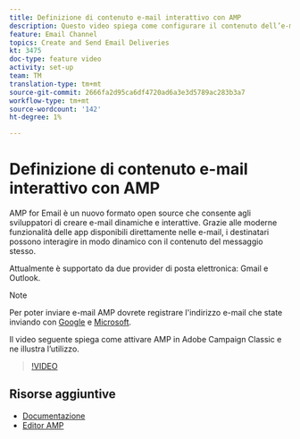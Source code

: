 ```yaml
---
title: Definizione di contenuto e-mail interattivo con AMP
description: Questo video spiega come configurare il contenuto dell’e-mail  Adobe Campaign Classic(ACC) in formato AMP.
feature: Email Channel
topics: Create and Send Email Deliveries
kt: 3475
doc-type: feature video
activity: set-up
team: TM
translation-type: tm+mt
source-git-commit: 2666fa2d95ca6df4720ad6a3e3d5789ac283b3a7
workflow-type: tm+mt
source-wordcount: '142'
ht-degree: 1%

---
```



# Definizione di contenuto e-mail interattivo con AMP

AMP for Email è un nuovo formato open source che consente agli sviluppatori di creare e-mail dinamiche e interattive. Grazie alle moderne funzionalità delle app disponibili direttamente nelle e-mail, i destinatari possono interagire in modo dinamico con il contenuto del messaggio stesso.

Attualmente è supportato da due provider di posta elettronica: Gmail e Outlook.

>[!NOTE]
>
> Per poter inviare e-mail AMP dovrete registrare l&#39;indirizzo e-mail che state inviando con [Google](https://developers.google.com/gmail/ampemail/register) e [Microsoft](https://docs.microsoft.com/en-us/outlook/amphtml/register-outlook).

Il video seguente spiega come attivare AMP in  Adobe Campaign Classic e ne illustra l’utilizzo.

>[!VIDEO](https://video.tv.adobe.com/v/29940?quality=12&learn=on)

## Risorse aggiuntive

* [Documentazione](https://docs.adobe.com/content/help/en/campaign-classic/using/sending-messages/sending-emails/defining-the-email-content.html)
* [Editor AMP](https://playground.amp.dev/)
